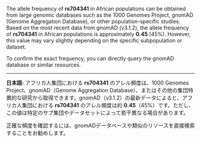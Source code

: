 The allele frequency of **rs704341** in African populations can be obtained from large genomic databases such as the 1000 Genomes Project, gnomAD (Genome Aggregation Database), or other population-specific studies. Based on the most recent data from gnomAD (v3.1.2), the allele frequency of **rs704341** in African populations is approximately **0.45** (45%). However, this value may vary slightly depending on the specific subpopulation or dataset.

To confirm the exact frequency, you can directly query the gnomAD database or similar resources.

---

**日本語:**
アフリカ人集団における **rs704341** のアレル頻度は、1000 Genomes Project、gnomAD（Genome Aggregation Database）、またはその他の集団特異的な研究から取得できます。gnomAD（v3.1.2）の最新データによると、アフリカ人集団における **rs704341** のアレル頻度は約 **0.45**（45%）です。ただし、この値は特定のサブ集団やデータセットによって若干異なる場合があります。

正確な頻度を確認するには、gnomADデータベースや類似のリソースを直接検索することをお勧めします。